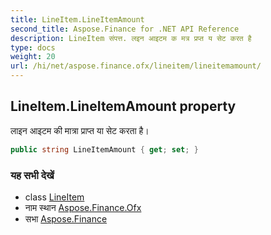 ```yaml
---
title: LineItem.LineItemAmount
second_title: Aspose.Finance for .NET API Reference
description: LineItem संपत्त. लइन आइटम क मत्र प्रप्त य सेट करत है
type: docs
weight: 20
url: /hi/net/aspose.finance.ofx/lineitem/lineitemamount/
---
```

## LineItem.LineItemAmount property

लाइन आइटम की मात्रा प्राप्त या सेट करता है।

```csharp
public string LineItemAmount { get; set; }
```

### यह सभी देखें

* class [LineItem](../)
* नाम स्थान [Aspose.Finance.Ofx](../../lineitem/)
* सभा [Aspose.Finance](../../../)


